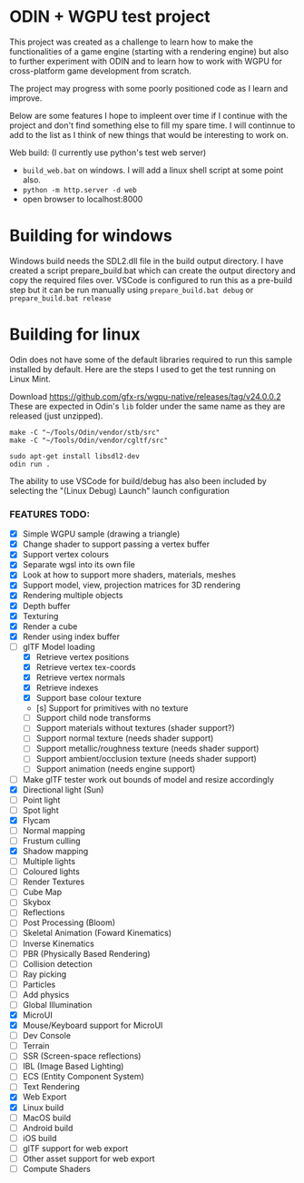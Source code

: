 # ODIN + WGPU test project

This project was created as a challenge to learn how to make the functionalities of
a game engine (starting with a rendering engine) but also to further experiment with
ODIN and to learn how to work with WGPU for cross-platform game development from
scratch.

The project may progress with some poorly positioned code as I learn and improve.

Below are some features I hope to impleent over time if I continue with the project
and don't find something else to fill my spare time. I will continnue to add to the
list as I think of new things that would be interesting to work on.

Web build: (I currently use python's test web server)
* `build_web.bat` on windows. I will add a linux shell script at some point also.
* `python -m http.server -d web`
* open browser to localhost:8000

# Building for windows
Windows build needs the SDL2.dll file in the build output directory. I have created a script prepare_build.bat which can create the
output directory and copy the required files over. VSCode is configured to run this as a pre-build step but it can be run manually using
`prepare_build.bat debug` or `prepare_build.bat release`

# Building for linux
Odin does not have some of the default libraries required to run this sample installed by default. Here are the steps I used to get the test running on Linux Mint.

Download https://github.com/gfx-rs/wgpu-native/releases/tag/v24.0.0.2
These are expected in Odin's `lib` folder under the same name as they are released (just unzipped).

```
make -C "~/Tools/Odin/vendor/stb/src"
make -C "~/Tools/Odin/vendor/cgltf/src"

sudo apt-get install libsdl2-dev
odin run .
```

The ability to use VSCode for build/debug has also been included by selecting the "(Linux Debug) Launch" launch configuration

### FEATURES TODO:

- [x] Simple WGPU sample (drawing a triangle)
- [x] Change shader to support passing a vertex buffer
- [x] Support vertex colours
- [x] Separate wgsl into its own file
- [x] Look at how to support more shaders, materials, meshes
- [x] Support model, view, projection matrices for 3D rendering
- [x] Rendering multiple objects
- [x] Depth buffer
- [x] Texturing
- [x] Render a cube
- [x] Render using index buffer
- [ ] glTF Model loading
  - [x] Retrieve vertex positions
  - [x] Retrieve vertex tex-coords
  - [x] Retrieve vertex normals
  - [x] Retrieve indexes
  - [x] Support base colour texture
  - [s] Support for primitives with no texture
  - [ ] Support child node transforms
  - [ ] Support materials without textures (shader support?)
  - [ ] Support normal texture (needs shader support)
  - [ ] Support metallic/roughness texture (needs shader support)
  - [ ] Support ambient/occlusion texture (needs shader support)
  - [ ] Support animation (needs engine support)
- [ ] Make glTF tester work out bounds of model and resize accordingly
- [x] Directional light (Sun)
- [ ] Point light
- [ ] Spot light
- [x] Flycam
- [ ] Normal mapping
- [ ] Frustum culling
- [x] Shadow mapping
- [ ] Multiple lights
- [ ] Coloured lights
- [ ] Render Textures
- [ ] Cube Map
- [ ] Skybox
- [ ] Reflections
- [ ] Post Processing (Bloom)
- [ ] Skeletal Animation (Foward Kinematics)
- [ ] Inverse Kinematics
- [ ] PBR (Physically Based Rendering)
- [ ] Collision detection
- [ ] Ray picking
- [ ] Particles
- [ ] Add physics
- [ ] Global Illumination
- [x] MicroUI
- [x] Mouse/Keyboard support for MicroUI
- [ ] Dev Console
- [ ] Terrain
- [ ] SSR (Screen-space reflections)
- [ ] IBL (Image Based Lighting)
- [ ] ECS (Entity Component System)
- [ ] Text Rendering
- [x] Web Export
- [x] Linux build
- [ ] MacOS build
- [ ] Android build
- [ ] iOS build
- [ ] glTF support for web export
- [ ] Other asset support for web export
- [ ] Compute Shaders
